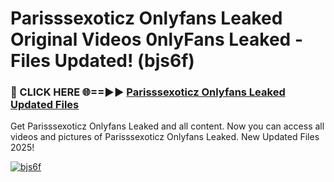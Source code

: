 # Parisssexoticz Onlyfans Leaked Original Videos 0nlyFans Leaked - Files Updated! (bjs6f)

<h3>🔴 CLICK HERE 🌐==►► <a href="https://tinyurl.com/x26r9saj" rel="nofollow">Parisssexoticz Onlyfans Leaked Updated Files</a></h3>

Get Parisssexoticz Onlyfans Leaked and all content. Now you can access all videos and pictures of Parisssexoticz Onlyfans Leaked. New Updated Files 2025!

[![bjs6f](https://i.imgur.com/LkgZPqh.gif)](https://tinyurl.com/x26r9saj)
